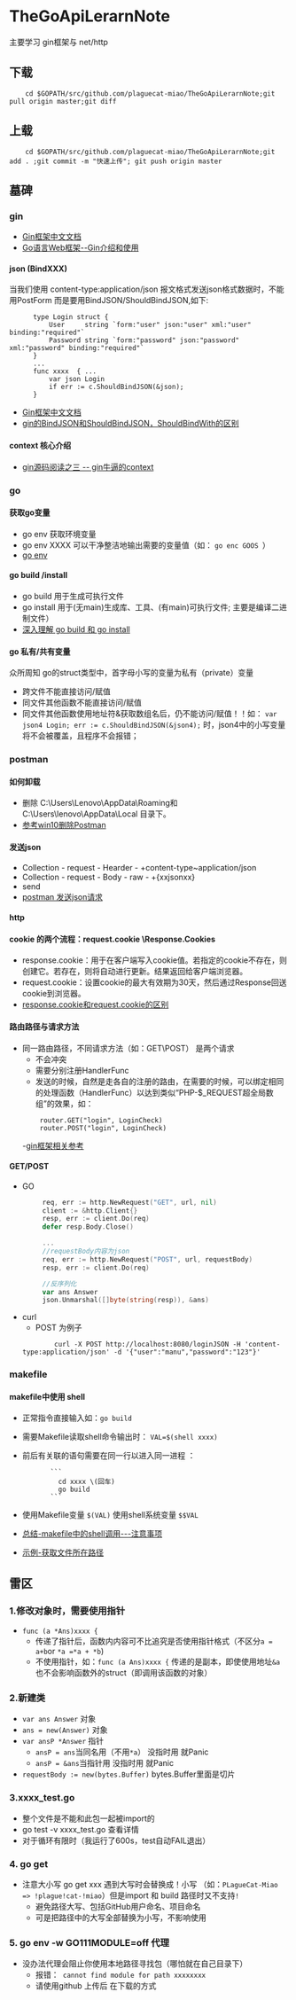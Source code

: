 # TheGoApiLerarnNote
主要学习 gin框架与 net/http
## 下载
``` 
    cd $GOPATH/src/github.com/plaguecat-miao/TheGoApiLerarnNote;git pull origin master;git diff  

```
## 上载
```
    cd $GOPATH/src/github.com/plaguecat-miao/TheGoApiLerarnNote;git add . ;git commit -m "快速上传"; git push origin master 

```
## 墓碑
### gin
 - [Gin框架中文文档](https://www.jianshu.com/p/98965b3ff638/)
 - [Go语言Web框架--Gin介绍和使用](https://blog.csdn.net/qq_34777600/article/details/81160167)
#### json (BindXXX)
  当我们使用 content-type:application/json 报文格式发送json格式数据时，不能用PostForm
  而是要用BindJSON/ShouldBindJSON,如下:
  ``` go-gin-Handler-json 
        type Login struct {
            User     string `form:"user" json:"user" xml:"user"  binding:"required"`
            Password string `form:"password" json:"password" xml:"password" binding:"required"`
        }
        ...
        func xxxx  { ...
            var json Login
            if err := c.ShouldBindJSON(&json);
        } 
  ```
- [Gin框架中文文档](https://www.jianshu.com/p/98965b3ff638/)
- [gin的BindJSON和ShouldBindJSON，ShouldBindWith的区别](https://blog.csdn.net/heart66_A/article/details/100796964)
#### context 核心介绍
 - [gin源码阅读之三 -- gin牛逼的context](https://www.jianshu.com/p/73bf8fe7a745)

### go
#### 获取go变量
 - go env 获取环境变量
 - go env XXXX 可以干净整洁地输出需要的变量值（如： `go enc GOOS `）
 - [go env](https://wiki.jikexueyuan.com/project/go-command-tutorial/0.14.html)
#### go build /install
 - go build 用于生成可执行文件
 - go install 用于(无main)生成库、工具、(有main)可执行文件; 主要是编译二进制文件）
 - [深入理解 go build 和 go install](https://www.jianshu.com/p/3db831d9b553)
#### go 私有/共有变量
众所周知 go的struct类型中，首字母小写的变量为私有（private）变量
 - 跨文件不能直接访问/赋值
 - 同文件其他函数不能直接访问/赋值
 - 同文件其他函数使用地址符&获取数组名后，仍不能访问/赋值！！如：
  `var json4 Login; err := c.ShouldBindJSON(&json4);` 时，json4中的小写变量将不会被覆盖，且程序不会报错；
  

### postman
#### 如何卸载
 - 删除 C:\Users\Lenovo\AppData\Roaming和C:\Users\lenovo\AppData\Local 目录下。
 - [参考win10删除Postman](https://www.jianshu.com/p/27842e040678)
#### 发送json
- Collection - request - Hearder - +content-type~application/json
- Collection - request - Body - raw - +{xxjsonxx}
- send
- [postman 发送json请求](https://blog.csdn.net/weixin_37569048/article/details/81456561)

#### http
#### cookie 的两个流程：request.cookie \Response.Cookies
 - response.cookie：用于在客户端写入cookie值。若指定的cookie不存在，则创建它。若存在，则将自动进行更新。结果返回给客户端浏览器。
 - request.cookie：设置cookie的最大有效期为30天，然后通过Response回送cookie到浏览器。
 - [response.cookie和request.cookie的区别 ](https://www.cnblogs.com/try-chi/p/11995231.html)
#### 路由路径与请求方法
 - 同一路由路径，不同请求方法（如：GET\POST） 是两个请求
   - 不会冲突
   - 需要分别注册HandlerFunc
   - 发送的时候，自然是走各自的注册的路由，在需要的时候，可以绑定相同的处理函数（HandlerFunc）以达到类似“PHP-$_REQUEST超全局数组”的效果，如：
     ```
      router.GET("login", LoginCheck)
      router.POST("login", LoginCheck)
     ```
    -[gin框架相关参考](https://www.cnblogs.com/-beyond/p/9391892.html)
#### GET/POST
- GO
   ``` go GET 流程
        req, err := http.NewRequest("GET", url, nil)
        client := &http.Client{}
        resp, err := client.Do(req)
        defer resp.Body.Close()
   ``` 
   ``` go POST-json 流程
        ...
        //requestBody内容为json
        req, err := http.NewRequest("POST", url, requestBody)
        resp, err := client.Do(req)
  
        //反序列化
        var ans Answer
        json.Unmarshal([]byte(string(resp)), &ans)
   ```
- curl
  -  POST 为例子
    ``` liunx                                                                               
            curl -X POST http://localhost:8080/loginJSON -H 'content-type:application/json' -d '{"user":"manu","password":"123"}'
    ```

### makefile
#### makefile中使用 shell
 - 正常指令直接输入如：`go build`
 - 需要Makefile读取shell命令输出时： `VAL=$(shell xxxx)`
 - 前后有关联的语句需要在同一行以进入同一进程 ： 
 
              ``` 
                cd xxxx \(回车)
                go build 
              ```
  - 使用Makefile变量 `$(VAL)` 使用shell系统变量 `$$VAL`
  - [总结-makefile中的shell调用---注意事项](https://blog.csdn.net/frank_jb/article/details/81708832)
  - [示例-获取文件所在路径](https://www.cnblogs.com/catgatp/p/6527243.html)



## 雷区
### 1.修改对象时，需要使用指针
 - `func (a *Ans)xxxx {` 
     - 传递了指针后，函数内内容可不比追究是否使用指针格式（不区分`a = a+b`or `*a =*a + *b`)
     - 不使用指针，如：`func (a Ans)xxxx {` 传递的是副本，即使使用地址`&a` 也不会影响函数外的struct（即调用该函数的对象） 
### 2.新建类
  - `var ans Answer`  对象
  - `ans = new(Answer)`  对象
  - `var ansP *Answer` 指针 
    - `ansP = ans`当同名用（不用`*a`） 没指时用 就Panic
    - `ansP = &ans`当指针用  没指时用 就Panic
  - `requestBody := new(bytes.Buffer)` bytes.Buffer里面是切片
### 3.xxxx_test.go 
  - 整个文件是不能和此包一起被import的
  - go test -v xxxx_test.go 查看详情
  - 对于循环有限时（我运行了600s，test自动FAIL退出）
### 4. go get
  - 注意大小写 go get xxx 遇到大写时会替换成！小写 （如：`PLagueCat-Miao => !plague!cat-!miao`）但是import 和 build 路径时又不支持`!`
    - 避免路径大写、包括GitHub用户命名、项目命名
    - 可是把路径中的大写全部替换为小写，不影响使用
### 5. go env -w GO111MODULE=off 代理
  - 没办法代理会阻止你使用本地路径寻找包（哪怕就在自己目录下）
    - 报错：` cannot find module for path xxxxxxxx`
    - 请使用github 上传后 在下载的方式